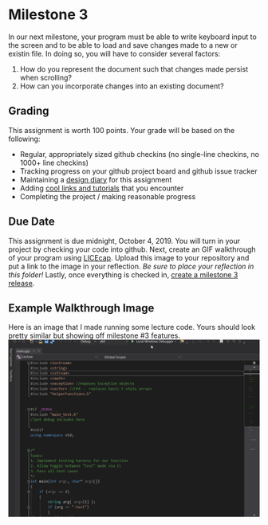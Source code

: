 # Milestone 3
In our next milestone, your program must be able to write keyboard input to the screen and to be able to load and save changes made to a new or existin file.  In doing so, you will have to consider several factors:

1. How do you represent the document such that changes made persist when scrolling?
2. How can you incorporate changes into an existing document? 

## Grading
This assignment is worth 100 points.  Your grade will be based on the following:
* Regular, appropriately sized github checkins (no single-line checkins, no 1000+ line checkins)
* Tracking progress on your github project board and github issue tracker
* Maintaining a [design diary](milestone3_design_diary.md) for this assignment
* Adding [cool links and tutorials](../../../docs/guides.md) that you encounter
* Completing the project / making reasonable progress

## Due Date
This assignment is due midnight, October 4, 2019.  You will turn in your project by checking your code into github.  Next, create an GIF walkthrough of your program using [LICEcap](https://forum.lumberhacks.org/viewtopic.php?f=10&t=9).  Upload this image to your repository and put a link to the image in your reflection. *Be sure to place your reflection in this folder!* Lastly, once everything is checked in, [create a milestone 3 release](https://help.github.com/en/articles/creating-releases).

## Example Walkthrough Image
Here is an image that I made running some lecture code.  Yours should look pretty similar but showing off milestone #3 features.
![walkthrough](example.gif)